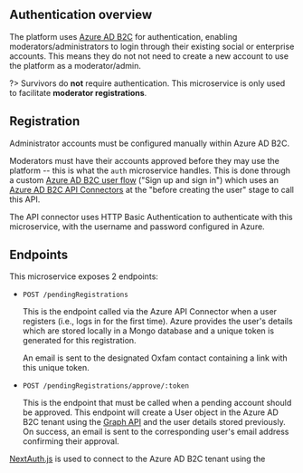 ## Authentication overview

The platform uses [Azure AD B2C](https://learn.microsoft.com/en-us/azure/active-directory-b2c/overview) for authentication, enabling moderators/administrators to login through their existing social or enterprise accounts. This means they do not not need to create a new account to use the platform as a moderator/admin.

?> Survivors do **not** require authentication. This microservice is only used to facilitate **moderator registrations**.

## Registration

Administrator accounts must be configured manually within Azure AD B2C.

Moderators must have their accounts approved before they may use the platform -- this is what the `auth` microservice handles. This is done through a custom [Azure AD B2C user flow](https://learn.microsoft.com/en-us/azure/active-directory-b2c/user-flow-overview) ("Sign up and sign in") which uses an [Azure AD B2C API Connectors](https://learn.microsoft.com/en-us/azure/active-directory-b2c/api-connectors-overview?pivots=b2c-custom-policy) at the "before creating the user" stage to call this API.

The API connector uses HTTP Basic Authentication to authenticate with this microservice, with the username and password configured in Azure.

## Endpoints

This microservice exposes 2 endpoints:

- `POST /pendingRegistrations`

  This is the endpoint called via the Azure API Connector when a user registers (i.e., logs in for the first time). Azure provides the user's details which are stored locally in a Mongo database and a unique token is generated for this registration.

  An email is sent to the designated Oxfam contact containing a link with this unique token.

- `POST /pendingRegistrations/approve/:token`

  This is the endpoint that must be called when a pending account should be approved. This endpoint will create a User object in the Azure AD B2C tenant using the [Graph API](https://learn.microsoft.com/en-us/azure/active-directory-b2c/microsoft-graph-operations) and the user details stored previously. On success, an email is sent to the corresponding user's email address confirming their approval.

[NextAuth.js](https://next-auth.js.org/) is used to connect to the Azure AD B2C tenant using the
